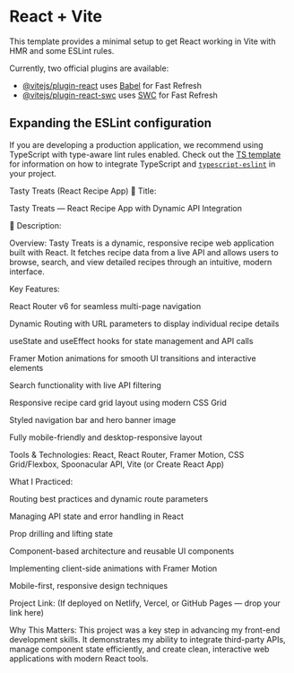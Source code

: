 # React + Vite

This template provides a minimal setup to get React working in Vite with HMR and some ESLint rules.

Currently, two official plugins are available:

- [@vitejs/plugin-react](https://github.com/vitejs/vite-plugin-react/blob/main/packages/plugin-react) uses [Babel](https://babeljs.io/) for Fast Refresh
- [@vitejs/plugin-react-swc](https://github.com/vitejs/vite-plugin-react/blob/main/packages/plugin-react-swc) uses [SWC](https://swc.rs/) for Fast Refresh

## Expanding the ESLint configuration

If you are developing a production application, we recommend using TypeScript with type-aware lint rules enabled. Check out the [TS template](https://github.com/vitejs/vite/tree/main/packages/create-vite/template-react-ts) for information on how to integrate TypeScript and [`typescript-eslint`](https://typescript-eslint.io) in your project.

Tasty Treats (React Recipe App)
📖 Title:

Tasty Treats — React Recipe App with Dynamic API Integration

📖 Description:

Overview:
Tasty Treats is a dynamic, responsive recipe web application built with React. It fetches recipe data from a live API and allows users to browse, search, and view detailed recipes through an intuitive, modern interface.

Key Features:

React Router v6 for seamless multi-page navigation

Dynamic Routing with URL parameters to display individual recipe details

useState and useEffect hooks for state management and API calls

Framer Motion animations for smooth UI transitions and interactive elements

Search functionality with live API filtering

Responsive recipe card grid layout using modern CSS Grid

Styled navigation bar and hero banner image

Fully mobile-friendly and desktop-responsive layout

Tools & Technologies:
React, React Router, Framer Motion, CSS Grid/Flexbox, Spoonacular API, Vite (or Create React App)

What I Practiced:

Routing best practices and dynamic route parameters

Managing API state and error handling in React

Prop drilling and lifting state

Component-based architecture and reusable UI components

Implementing client-side animations with Framer Motion

Mobile-first, responsive design techniques

Project Link:
(If deployed on Netlify, Vercel, or GitHub Pages — drop your link here)

Why This Matters:
This project was a key step in advancing my front-end development skills. It demonstrates my ability to integrate third-party APIs, manage component state efficiently, and create clean, interactive web applications with modern React tools.